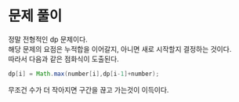 # 문제 풀이
정말 전형적인 dp 문제이다.   
해당 문제의 요점은 누적합을 이어갈지, 아니면 새로 시작할지 결정하는 것이다.   
따라서 다음과 같은 점화식이 도출된다.

```java
dp[i] = Math.max(number[i],dp[i-1]+number);
```

무조건 수가 더 작아지면 구간을 끊고 가는것이 이득이다.
